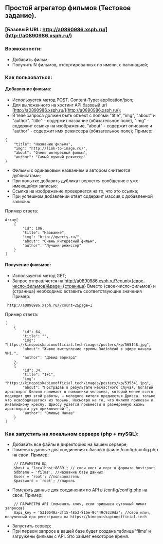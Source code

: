 ## Простой агрегатор фильмов (Тестовое задание).

### [Базовый URL: http://a0890986.xsph.ru/](http://a0890986.xsph.ru/)

### Возможности: 
- Добавить фильм;
- Получить N фильмов, отсортированных по имени, с пагинацией;

### Как пользоваться:

#### Добавление фильма:
- Используется метод POST. Content-Type: application/json;
- Для выложенного на хостинг API базовый url [http://a0890986.xsph.ru/](http://a0890986.xsph.ru/);
- В теле запроса должен быть объект с полями "title", "img", "about" и "author". "title" - содержит название (обязательное поле), "img" - содержит ссылку на изображение, "about" - содержит описание и "author" - содержит имя режиссера (обязательное поле);
Пример:
````
{
    "title": "Название фильма",
    "img": "http://link-to-image.ru/",
    "about": "Очень интересный фильм",
    "author": "Самый лучший режиссер"
}
````
- Фильмы с одинаковым названием и автором считаются дубликатами;
- При попытке добавить дубликат вернется сообщение с уже имеющейся записью;
- Ссылка на изображение проверяется на то, что это ссылка;
- При успешном добавлении ответ содержит массив с добавленной записью.

Пример ответа:
````
Array[
    {
        "id": 106,
        "title": "Название",
        "img": "http://qwerty.ru/",
        "about": "Очень интересный фильм",
        "author": "Лучший режиссер"
    }
]
````

#### Получение фильмов:
- Используется метод GET;
- Запрос отправляется на http://a0890986.xsph.ru/?count={свое-число-фильмов}&page={страница}
Вместо {свое-число-фильмов} и {страница} необходимо вставить соответствующие значения
Пример: 
````
 http://a0890986.xsph.ru/?count=2&page=1 
````

Пример ответа:
````
[
    {
        "id": 64,
        "title": "",
        "img": "https://kinopoiskapiunofficial.tech/images/posters/kp/565148.jpg",
        "about": "Живое выступление группы Radiohead в эфире канала VH1.",
        "author": "Дэвид Барнард"
    },
    {
        "id": 34,
        "title": "1+1",
        "img": "https://kinopoiskapiunofficial.tech/images/posters/kp/535341.jpg",
        "about": "Пострадав в результате несчастного случая, богатый аристократ Филипп нанимает в помощники человека, который менее всего подходит для этой работы, – молодого жителя предместья Дрисса, только что освободившегося из тюрьмы. Несмотря на то, что Филипп прикован к инвалидному креслу, Дриссу удается привнести в размеренную жизнь аристократа дух приключений.",
        "author": "Оливье Накаш"
    }
]
````

### Как запустить на локальном сервере (php + mySQL):
- Добавить все файлы в директорию на вашем сервере;
- Поменять данные для соединения с базой в файле /config/config.php на свои.
Пример:
````
    // ПАРАМЕТРЫ БД
    $host = 'localhost:8889'; // свои хост и порт в формате host:port
    $dbname = 'films'; //название базы данных
    $user = 'root'; //пользователь
    $password = 'root'; //пароль
````
- Поменять данные для соединения по API в /config/config.php на свои.
Пример:
````
    // ПАРАМЕТРЫ API (поменять ключ, если привышен суточный лимит запросов)
    $api_key = '5310540a-3f15-48b3-815e-9c449c9339da'; //свой ключ, полученный при регистрации на https://kinopoiskapiunofficial.tech
````
- Запустить сервер;
- При первом запросе в вашей базе будет создана таблица 'films' и загружены фильмы с API. Это займет некоторое время.
